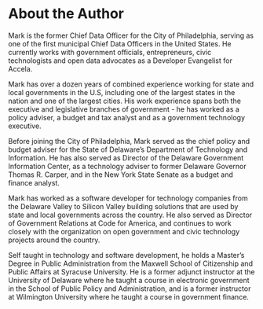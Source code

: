 # About the Author

Mark is the former Chief Data Officer for the City of Philadelphia, serving as one of the first municipal Chief Data Officers in the United States. He currently works with government officials, entrepreneurs, civic technologists and open data advocates as a Developer Evangelist for Accela. 

Mark has over a dozen years of combined experience working for state and local governments in the U.S, including one of the largest states in the nation and one of the largest cities. His work experience spans both the executive and legislative branches of government - he has worked as a policy adviser, a budget and tax analyst and as a government technology executive.

Before joining the City of Philadelphia, Mark served as the chief policy and budget adviser for the State of Delaware’s Department of Technology and Information. He has also served as Director of the Delaware Government Information Center, as a technology adviser to former Delaware Governor Thomas R. Carper, and in the New York State Senate as a budget and finance analyst.

Mark has worked as a software developer for technology companies from the Delaware Valley to Silicon Valley building solutions that are used by state and local governments across the country. He also served as Director of Government Relations at Code for America, and continues to work closely with the organization on open government and civic technology projects around the country.

Self taught in technology and software development, he holds a Master’s Degree in Public Administration from the Maxwell School of Citizenship and Public Affairs at Syracuse University. He is a former adjunct instructor at the University of Delaware where he taught a course in electronic government in the School of Public Policy and Administration, and is a former instructor at Wilmington University where he taught a course in government finance.